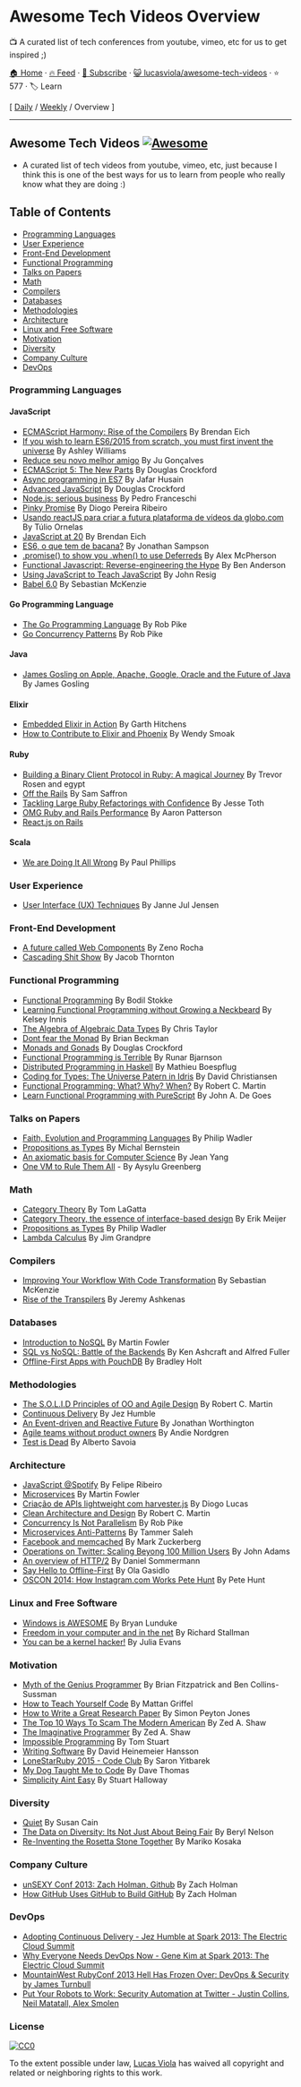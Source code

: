 # Awesome Tech Videos Overview

:tv: A curated list of tech conferences from youtube, vimeo, etc for us to get inspired ;)

[🏠 Home](/README.md) · [🔥 Feed](https://test.trackawesomelist.com/lucasviola/awesome-tech-videos/feed.xml) · [📮 Subscribe](https://trackawesomelist.us17.list-manage.com/subscribe?u=d2f0117aa829c83a63ec63c2f&id=36a103854c) · [😺 lucasviola/awesome-tech-videos](https://github.com/lucasviola/awesome-tech-videos/blob/master/readme.md) · ⭐ 577 · 🏷️ Learn

[ [Daily](/content/lucasviola/awesome-tech-videos/README.md) / [Weekly](/content/lucasviola/awesome-tech-videos/week/README.md) / Overview ]

---

## Awesome Tech Videos [![Awesome](https://cdn.rawgit.com/sindresorhus/awesome/d7305f38d29fed78fa85652e3a63e154dd8e8829/media/badge.svg)](https://github.com/sindresorhus/awesome)

*   A curated list of tech videos from youtube, vimeo, etc, just because
    I think this is one of the best ways for us to learn from people who
    really know what they are doing :)

## Table of Contents

*   [Programming Languages](#programming-languages)
*   [User Experience](#user-experience)
*   [Front-End Development](#front-end-development)
*   [Functional Programming](#functional-programming)
*   [Talks on Papers](#talks-on-papers)
*   [Math](#math)
*   [Compilers](#compilers)
*   [Databases](#databases)
*   [Methodologies](#methodologies)
*   [Architecture](#architecture)
*   [Linux and Free Software](#linux-and-free-software)
*   [Motivation](#motivation)
*   [Diversity](#diversity)
*   [Company Culture](#company-culture)
*   [DevOps](#devops)

### Programming Languages

#### JavaScript

*   [ECMAScript Harmony: Rise of the Compilers](https://www.youtube.com/watch?v=PlmsweSNhTw\&index) By Brendan Eich
*   [If you wish to learn ES6/2015 from scratch, you must first invent the universe](https://www.youtube.com/watch?v=DN4yLZB1vUQ) By Ashley Williams
*   [Reduce seu novo melhor amigo](https://www.youtube.com/watch?v=P9mAnhNFKO4) By Ju Gonçalves
*   [ECMAScript 5: The New Parts](https://www.youtube.com/watch?v=UTEqr0IlFKY) By Douglas Crockford
*   [Async programming in ES7](https://www.youtube.com/watch?v=lil4YCCXRYc) By Jafar Husain
*   [Advanced JavaScript](https://www.youtube.com/watch?v=DwYPG6vreJg) By Douglas Crockford
*   [Node.js: serious business](https://www.youtube.com/watch?v=_0opytdAXHk) By Pedro Franceschi
*   [Pinky Promise](https://www.youtube.com/watch?v=-N8kFr_gaAI) By Diogo Pereira Ribeiro
*   [Usando reactJS para criar a futura plataforma de vídeos da globo.com](https://www.youtube.com/watch?v=Hm49qF7DAXw) By Túlio Ornelas
*   [JavaScript at 20](https://www.youtube.com/watch?v=bM79WQ9iMZQ) By Brendan Eich
*   [ES6, o que tem de bacana?](https://www.youtube.com/watch?v=VHRdSnJbNLg) By Jonathan Sampson
*   [.promise() to show you .when() to use Deferreds](https://www.youtube.com/watch?v=juRtEEsHI9E) By Alex McPherson
*   [Functional Javascript: Reverse-engineering the Hype](https://www.youtube.com/watch?v=aeh5Fmh_tmw) By Ben Anderson
*   [Using JavaScript to Teach JavaScript](https://www.youtube.com/watch?v=H4sSldXv_S4) By John Resig
*   [Babel 6.0](https://www.youtube.com/watch?v=Q_ncaTYEizc) By Sebastian McKenzie

#### Go Programming Language

*   [The Go Programming Language](https://www.youtube.com/watch?v=rKnDgT73v8s) By Rob Pike
*   [Go Concurrency Patterns](https://www.youtube.com/watch?v=f6kdp27TYZs) By Rob Pike

#### Java

*   [James Gosling on Apple, Apache, Google, Oracle and the Future of Java](https://www.youtube.com/watch?v=9ei-rbULWoA) By James Gosling

#### Elixir

*   [Embedded Elixir in Action](https://www.youtube.com/watch?v=kpzQrFC55q4) By Garth Hitchens
*   [How to Contribute to Elixir and Phoenix](https://www.youtube.com/watch?v=uMrsJahHi3k) By Wendy Smoak

#### Ruby

*   [Building a Binary Client Protocol in Ruby: A magical Journey](https://www.youtube.com/watch?v=JLoOAGEAAjo) By Trevor Rosen and egypt
*   [Off the Rails](https://www.youtube.com/watch?v=aP5NNkzb4og) By Sam Saffron
*   [Tackling Large Ruby Refactorings with Confidence](https://www.youtube.com/watch?v=Kr82hUeI_qI) By Jesse Toth
*   [OMG Ruby and Rails Performance](https://www.youtube.com/watch?v=JMGmaRZtgM8) By Aaron Patterson
*   [React.js on Rails](https://www.youtube.com/watch?v=kTSsZrub5iE)

#### Scala

*   [We are Doing It All Wrong](https://www.youtube.com/watch?v=TS1lpKBMkgg) By Paul Phillips

### User Experience

*   [User Interface (UX) Techniques](https://www.youtube.com/watch?v=7OSkB4BCx00) By Janne Jul Jensen

### Front-End Development

*   [A future called Web Components](https://www.youtube.com/watch?v=TKYjzQ0T1q0) By Zeno Rocha
*   [Cascading Shit Show](https://www.youtube.com/watch?v=iniwPUEbPUM) By Jacob Thornton

### Functional Programming

*   [Functional Programming](https://www.youtube.com/watch?v=DHubfS8E--o) By Bodil Stokke
*   [Learning Functional Programming without Growing a Neckbeard](https://www.youtube.com/watch?v=OOvL6QAxRK4) By Kelsey Innis
*   [The Algebra of Algebraic Data Types](https://www.youtube.com/watch?v=YScIPA8RbVE) By Chris Taylor
*   [Dont fear the Monad](https://www.youtube.com/watch?v=ZhuHCtR3xq8) By Brian Beckman
*   [Monads and Gonads](https://www.youtube.com/watch?v=dkZFtimgAcM) By Douglas Crockford
*   [Functional Programming is Terrible](https://www.youtube.com/watch?v=hzf3hTUKk8U) By Runar Bjarnson
*   [Distributed Programming in Haskell](https://www.youtube.com/watch?v=qlnU73a3Cw0) By Mathieu Boespflug
*   [Coding for Types: The Universe Patern in Idris](https://www.youtube.com/watch?v=AWeT_G04a0A) By David Christiansen
*   [Functional Programming; What? Why? When?](https://www.youtube.com/watch?v=7Zlp9rKHGD4) By Robert C. Martin
*   [Learn Functional Programming with PureScript](https://www.youtube.com/watch?v=LqYfdmb0eUU) By John A. De Goes

### Talks on Papers

*   [Faith, Evolution and Programming Languages](https://www.youtube.com/watch?v=8frGknO8rIg) By Philip Wadler
*   [Propositions as Types](https://www.youtube.com/watch?v=K-YYoigWN24) By Michal Bernstein
*   [An axiomatic basis for Computer Science](https://www.youtube.com/watch?v=GQi-6-d5ooQ) By Jean Yang
*   [One VM to Rule Them All](https://www.youtube.com/watch?v=L3e8G5l9gT8) - By Aysylu Greenberg

### Math

*   [Category Theory](https://www.youtube.com/watch?v=o6L6XeNdd_k\&list=FLCYmxNRJq3v_zDtEQrQuBKQ) By Tom LaGatta
*   [Category Theory, the essence of interface-based design](https://www.youtube.com/watch?v=JMP6gI5mLHc) By Erik Meijer
*   [Propositions as Types](https://www.youtube.com/watch?v=IOiZatlZtGU) By Philip Wadler
*   [Lambda Calculus](https://www.youtube.com/watch?v=peOk3W7KZ4o) By Jim Grandpre

### Compilers

*   [Improving Your Workflow With Code Transformation](https://www.youtube.com/watch?v=OFuDvqZmUrE) By Sebastian McKenzie
*   [Rise of the Transpilers](https://www.youtube.com/watch?v=DspYurD75Ns) By Jeremy Ashkenas

### Databases

*   [Introduction to NoSQL](https://www.youtube.com/watch?v=qI_g07C_Q5I) By Martin Fowler
*   [SQL vs NoSQL: Battle of the Backends](https://www.youtube.com/watch?v=rRoy6I4gKWU) By Ken Ashcraft and Alfred Fuller
*   [Offline-First Apps with PouchDB](https://www.youtube.com/watch?v=7L7esHWAjSU) By Bradley Holt

### Methodologies

*   [The S.O.L.I.D Principles of OO and Agile Design](https://www.youtube.com/watch?v=t86v3N4OshQ) By Robert C. Martin
*   [Continuous Delivery](https://www.youtube.com/watch?v=skLJuksCRTw) By Jez Humble
*   [An Event-driven and Reactive Future](https://www.youtube.com/watch?v=_VdIQTtRkb8) By Jonathan Worthington
*   [Agile teams without product owners](https://www.youtube.com/watch?v=SIoukaoFZ9Y) By Andie Nordgren
*   [Test is Dead](https://www.youtube.com/watch?v=X1jWe5rOu3g) By Alberto Savoia

### Architecture

*   [JavaScript @Spotify](https://www.youtube.com/watch?v=xyR4G2XgcHU) By Felipe Ribeiro
*   [Microservices](https://www.youtube.com/watch?v=2yko4TbC8cI) By Martin Fowler
*   [Criação de APIs lightweight com harvester.js](https://www.youtube.com/watch?v=r2bIhTO5FcM) By Diogo Lucas
*   [Clean Architecture and Design](https://www.youtube.com/watch?v=asLUTiJJqdE) By Robert C. Martin
*   [Concurrency Is Not Parallelism](https://www.youtube.com/watch?v=cN_DpYBzKso) By Rob Pike
*   [Microservices Anti-Patterns](https://www.youtube.com/watch?v=I56HzTKvZKc) By Tammer Saleh
*   [Facebook and memcached](https://www.youtube.com/watch?v=UH7wkvcf0ys) By Mark Zuckerberg
*   [Operations on Twitter: Scaling Beyong 100 Million Users](https://www.youtube.com/watch?v=z8LU0Cj6BOU) By John Adams
*   [An overview of HTTP/2](https://github.com/lucasviola/awesome-tech-videos/blob/master//www.youtube.com/watch?v=-yxQIRl6Qic) By Daniel Sommermann
*   [Say Hello to Offline-First](https://www.youtube.com/watch?v=nNfaxNdyCgI) By Ola Gasidlo
*   [OSCON 2014: How Instagram.com Works Pete Hunt](https://www.youtube.com/watch?v=VkTCL6Nqm6Y) By Pete Hunt

### Linux and Free Software

*   [Windows is AWESOME](https://www.youtube.com/watch?v=Zu0l-Ac7fTU\&index=1\&list=PLzcMzE4Sz1bDfHOZ2gTbcT7l4p2RaHa1L) By Bryan Lunduke
*   [Freedom in your computer and in the net](https://www.youtube.com/watch?v=2lupgHYiK9Q) By Richard Stallman
*   [You can be a kernel hacker!](https://www.youtube.com/watch?v=0IQlpFWTFbM) By Julia Evans

### Motivation

*   [Myth of the Genius Programmer](https://www.youtube.com/watch?v=0SARbwvhupQ) By Brian Fitzpatrick and Ben Collins-Sussman
*   [How to Teach Yourself Code](https://www.youtube.com/watch?v=T0qAjgQFR4c) By Mattan Griffel
*   [How to Write a Great Research Paper](https://www.youtube.com/watch?v=g3dkRsTqdDA) By Simon Peyton Jones
*   [The Top 10 Ways To Scam The Modern American](https://www.youtube.com/watch?v=neI_Pj558CY) By Zed A. Shaw
*   [The Imaginative Programmer](https://www.youtube.com/watch?v=w1-bDwNtG-I) By Zed A. Shaw
*   [Impossible Programming](https://www.youtube.com/watch?v=hN63FOa_Gp4) By Tom Stuart
*   [Writing Software](https://www.youtube.com/watch?v=9LfmrkyP81M) By David Heinemeier Hansson
*   [LoneStarRuby 2015 - Code Club](https://www.youtube.com/watch?v=sLAvSgcrgZM) By Saron Yitbarek
*   [My Dog Taught Me to Code](https://www.youtube.com/watch?v=yCBUsd52a3s) By Dave Thomas
*   [Simplicity Aint Easy](https://www.youtube.com/watch?v=cidchWg74Y4) By Stuart Halloway

### Diversity

*   [Quiet](https://www.youtube.com/watch?v=AzlCIS072_Y) By Susan Cain
*   [The Data on Diversity: Its Not Just About Being Fair](https://www.youtube.com/watch?v=Am3tHJzqnMki) By Beryl Nelson
*   [Re-Inventing the Rosetta Stone Together](https://www.youtube.com/watch?v=OOzAly5Rs7g) By Mariko Kosaka

### Company Culture

*   [unSEXY Conf 2013: Zach Holman, Github](https://www.youtube.com/watch?v=vCSNME4voRU) By Zach Holman
*   [How GitHub Uses GitHub to Build GitHub](https://www.youtube.com/watch?v=qyz3jkOBbQY) By Zach Holman

### DevOps

*   [Adopting Continuous Delivery - Jez Humble at Spark 2013: The Electric Cloud Summit](https://www.youtube.com/watch?v=ZLBhVEo1OG4)
*   [Why Everyone Needs DevOps Now - Gene Kim at Spark 2013: The Electric Cloud Summit](https://www.youtube.com/watch?v=oRTiu911qtA)
*   [MountainWest RubyConf 2013 Hell Has Frozen Over: DevOps & Security by James Turnbull](https://www.youtube.com/watch?v=SsQF6zqzHKw)
*   [Put Your Robots to Work: Security Automation at Twitter - Justin Collins, Neil Matatall, Alex Smolen](https://vimeo.com/54250716)

### License

[![CC0](https://i.creativecommons.org/p/zero/1.0/88x31.png)](https://creativecommons.org/publicdomain/zero/1.0/)

To the extent possible under law, [Lucas Viola](http://lucasviola.github.io) has waived all copyright and related or neighboring rights to this work.

